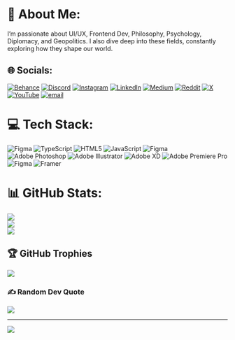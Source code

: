 # 💫 About Me:
 I’m passionate about UI/UX, Frontend Dev, Philosophy, Psychology, Diplomacy, and Geopolitics. I also dive deep into these fields, constantly exploring how they shape our world.


## 🌐 Socials:
[![Behance](https://img.shields.io/badge/Behance-1769ff?logo=behance&logoColor=white)](https://behance.net/tuhinsarkar-in) [![Discord](https://img.shields.io/badge/Discord-%237289DA.svg?logo=discord&logoColor=white)](https://discord.gg/https://discord.gg/VVw7BTVM9x) [![Instagram](https://img.shields.io/badge/Instagram-%23E4405F.svg?logo=Instagram&logoColor=white)](https://instagram.com/tuhinsarkar.in) [![LinkedIn](https://img.shields.io/badge/LinkedIn-%230077B5.svg?logo=linkedin&logoColor=white)](https://linkedin.com/in/tuhinsarkar-in) [![Medium](https://img.shields.io/badge/Medium-12100E?logo=medium&logoColor=white)](https://medium.com/@tuhinsarkar-in) [![Reddit](https://img.shields.io/badge/Reddit-%23FF4500.svg?logo=Reddit&logoColor=white)](https://reddit.com/user/tuhin-sarkar_in) [![X](https://img.shields.io/badge/X-black.svg?logo=X&logoColor=white)](https://x.com/tuhinsarkar_in) [![YouTube](https://img.shields.io/badge/YouTube-%23FF0000.svg?logo=YouTube&logoColor=white)](https://youtube.com/@UCrEZkVNNljRh9nPCaDZfXmA) [![email](https://img.shields.io/badge/Email-D14836?logo=gmail&logoColor=white)](mailto:tuhinsarkar.me@gmail.com) 

# 💻 Tech Stack:
![Figma](https://img.shields.io/badge/figma-%23F24E1E.svg?style=plastic&logo=figma&logoColor=white) ![TypeScript](https://img.shields.io/badge/typescript-%23007ACC.svg?style=plastic&logo=typescript&logoColor=white) ![HTML5](https://img.shields.io/badge/html5-%23E34F26.svg?style=plastic&logo=html5&logoColor=white) ![JavaScript](https://img.shields.io/badge/javascript-%23323330.svg?style=plastic&logo=javascript&logoColor=%23F7DF1E) ![Figma](https://img.shields.io/badge/figma-%23F24E1E.svg?style=plastic&logo=figma&logoColor=white) ![Adobe Photoshop](https://img.shields.io/badge/adobe%20photoshop-%2331A8FF.svg?style=plastic&logo=adobe%20photoshop&logoColor=white) ![Adobe Illustrator](https://img.shields.io/badge/adobe%20illustrator-%23FF9A00.svg?style=plastic&logo=adobe%20illustrator&logoColor=white) ![Adobe XD](https://img.shields.io/badge/Adobe%20XD-470137?style=plastic&logo=Adobe%20XD&logoColor=#FF61F6) ![Adobe Premiere Pro](https://img.shields.io/badge/Adobe%20Premiere%20Pro-9999FF.svg?style=plastic&logo=Adobe%20Premiere%20Pro&logoColor=white) ![Figma](https://img.shields.io/badge/figma-%23F24E1E.svg?style=plastic&logo=figma&logoColor=white) ![Framer](https://img.shields.io/badge/Framer-black?style=plastic&logo=framer&logoColor=blue)
# 📊 GitHub Stats:
![](https://github-readme-stats.vercel.app/api?username=tuhinsarkar-in&theme=transparent&hide_border=false&include_all_commits=true&count_private=true)<br/>
![](https://nirzak-streak-stats.vercel.app/?user=tuhinsarkar-in&theme=transparent&hide_border=false)<br/>
![](https://github-readme-stats.vercel.app/api/top-langs/?username=tuhinsarkar-in&theme=transparent&hide_border=false&include_all_commits=true&count_private=true&layout=compact)

## 🏆 GitHub Trophies
![](https://github-profile-trophy.vercel.app/?username=tuhinsarkar-in&theme=default&no-frame=false&no-bg=false&margin-w=4)

### ✍️ Random Dev Quote
![](https://quotes-github-readme.vercel.app/api?type=horizontal&theme=radical)

---
[![](https://visitcount.itsvg.in/api?id=tuhinsarkar-in&icon=0&color=0)](https://visitcount.itsvg.in)

<!-- Proudly created with GPRM ( https://gprm.itsvg.in ) -->
